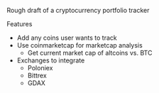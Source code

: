 Rough draft of a cryptocurrency portfolio tracker

Features
 - Add any coins user wants to track
 - Use coinmarketcap for marketcap analysis
   - Get current market cap of altcoins vs. BTC
 - Exchanges to integrate
   - Poloniex
   - Bittrex
   - GDAX
 
